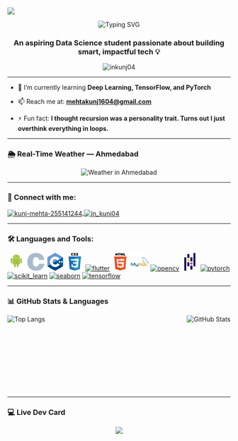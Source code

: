 <img align="center" src="https://mir-s3-cdn-cf.behance.net/project_modules/max_1200/81bb4b165684019.640b6038d133e.gif">

<!-- 🔤 Typing Animation -->
<p align="center">
  <img src="https://readme-typing-svg.demolab.com?font=Fira+Code&weight=700&pause=1000&color=5BE3F7&center=true&vCenter=true&width=435&lines=Hi+%F0%9F%91%8B%2C+I'm+Kunj+Rahul+Mehta;I'm+a+Data+Scientist;AI%2FML+Enthusiast" alt="Typing SVG" />
</p>

<!-- 🎓 Subheading -->
<h3 align="center">An aspiring Data Science student passionate about building smart, impactful tech 💡</h3>

<!-- 👁️‍🗨️ View Counter -->
<p align="center">
  <img src="https://komarev.com/ghpvc/?username=inkunj04&label=Profile%20views&color=0e75b6&style=flat" alt="inkunj04" />
</p>

---

- 🌱 I’m currently learning **Deep Learning, TensorFlow, and PyTorch**

- 📫 Reach me at: **mehtakunj1604@gmail.com**

- ⚡ Fun fact: **I thought recursion was a personality trait. Turns out I just overthink everything in loops.**

---

### 🌦️ Real-Time Weather — Ahmedabad

<p align="center">
  <img src="[https://wttr.in/Ahmedabad?0&lang=en](https://www.accuweather.com/en/in/ahmedabad/202438/current-weather/202438)" alt="Weather in Ahmedabad" />
</p>

---

### 🤝 Connect with me:

<p align="left">
  <a href="https://linkedin.com/in/kunj-mehta-255141244" target="blank">
    <img align="center" src="https://raw.githubusercontent.com/rahuldkjain/github-profile-readme-generator/master/src/images/icons/Social/linked-in-alt.svg" alt="kunj-mehta-255141244" height="30" width="40" />
  </a>
  <a href="https://instagram.com/in_kunj04" target="blank">
    <img align="center" src="https://raw.githubusercontent.com/rahuldkjain/github-profile-readme-generator/master/src/images/icons/Social/instagram.svg" alt="in_kunj04" height="30" width="40" />
  </a>
</p>

---

### 🛠️ Languages and Tools:

<p align="left">
  <a href="https://developer.android.com" target="_blank" rel="noreferrer"><img src="https://raw.githubusercontent.com/devicons/devicon/master/icons/android/android-original-wordmark.svg" alt="android" width="40" height="40"/></a>
  <a href="https://www.cprogramming.com/" target="_blank" rel="noreferrer"><img src="https://raw.githubusercontent.com/devicons/devicon/master/icons/c/c-original.svg" alt="c" width="40" height="40"/></a>
  <a href="https://www.w3schools.com/cpp/" target="_blank" rel="noreferrer"><img src="https://raw.githubusercontent.com/devicons/devicon/master/icons/cplusplus/cplusplus-original.svg" alt="cplusplus" width="40" height="40"/></a>
  <a href="https://www.w3schools.com/css/" target="_blank" rel="noreferrer"><img src="https://raw.githubusercontent.com/devicons/devicon/master/icons/css3/css3-original-wordmark.svg" alt="css3" width="40" height="40"/></a>
  <a href="https://flutter.dev" target="_blank" rel="noreferrer"><img src="https://www.vectorlogo.zone/logos/flutterio/flutterio-icon.svg" alt="flutter" width="40" height="40"/></a>
  <a href="https://www.w3.org/html/" target="_blank" rel="noreferrer"><img src="https://raw.githubusercontent.com/devicons/devicon/master/icons/html5/html5-original-wordmark.svg" alt="html5" width="40" height="40"/></a>
  <a href="https://www.mysql.com/" target="_blank" rel="noreferrer"><img src="https://raw.githubusercontent.com/devicons/devicon/master/icons/mysql/mysql-original-wordmark.svg" alt="mysql" width="40" height="40"/></a>
  <a href="https://opencv.org/" target="_blank" rel="noreferrer"><img src="https://www.vectorlogo.zone/logos/opencv/opencv-icon.svg" alt="opencv" width="40" height="40"/></a>
  <a href="https://pandas.pydata.org/" target="_blank" rel="noreferrer"><img src="https://raw.githubusercontent.com/devicons/devicon/master/icons/pandas/pandas-original.svg" alt="pandas" width="40" height="40"/></a>
  <a href="https://pytorch.org/" target="_blank" rel="noreferrer"><img src="https://www.vectorlogo.zone/logos/pytorch/pytorch-icon.svg" alt="pytorch" width="40" height="40"/></a>
  <a href="https://scikit-learn.org/" target="_blank" rel="noreferrer"><img src="https://upload.wikimedia.org/wikipedia/commons/0/05/Scikit_learn_logo_small.svg" alt="scikit_learn" width="40" height="40"/></a>
  <a href="https://seaborn.pydata.org/" target="_blank" rel="noreferrer"><img src="https://seaborn.pydata.org/_images/logo-mark-lightbg.svg" alt="seaborn" width="40" height="40"/></a>
  <a href="https://www.tensorflow.org" target="_blank" rel="noreferrer"><img src="https://www.vectorlogo.zone/logos/tensorflow/tensorflow-icon.svg" alt="tensorflow" width="40" height="40"/></a>
</p>

---

### 📊 GitHub Stats & Languages

<p align="center">
  <img align="left" src="https://github-readme-stats.vercel.app/api/top-langs?username=inkunj04&show_icons=true&locale=en&layout=compact&theme=tokyonight" alt="Top Langs" height="180"/>
  <img align="right" src="https://github-readme-stats.vercel.app/api?username=inkunj04&show_icons=true&locale=en&theme=tokyonight" alt="GitHub Stats" height="180"/>
</p>

<br><br><br><br><br><br><br><br><br><br>

---

### 💻 Live Dev Card

<p align="center">
  <a href="https://github.com/inkunj04">
    <img src="https://github-profile-summary-cards.vercel.app/api/cards/profile-details?username=inkunj04&theme=github_dark" />
  </a>
</p>

